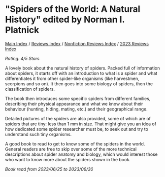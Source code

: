 # "Spiders of the World: A Natural History" edited by Norman I. Platnick

[Main Index](../../../README.md) / [Reviews Index](../../README.md) / [Nonfiction Reviews Index](../README.md) / [2023 Reviews Index](README.md)

*Rating: 4/5 Stars*

A lovely book about the natural history of spiders. Packed full of information about spiders, it starts off with an introduction to what is a spider and what differentiates it from other spider-like organisms (like harvestmen, scorpions and so on). It then goes into some biology of spiders, then the classification of spiders.

The book then introduces some specific spiders from different families, describing their physical appearance and what we know about their behaviour (hunting, hiding, mating, etc.) and their geographical range.

Detailed pictures of the spiders are also provided, some of which are of spiders that are tiny: less than 1 mm in size. That might give you an idea of how dedicated some spider researcher must be, to seek out and try to understand such tiny organisms.

A good book to read to get to know some of the spiders in the world. General readers are free to skip over some of the more technical descriptions about spider anatomy and biology, which would interest those who want to know more about the spiders shown in the book.

*Book read from 2023/06/25 to 2023/06/30*
